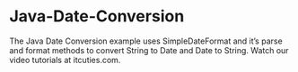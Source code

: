 Java-Date-Conversion
====================

The Java Date Conversion example uses SimpleDateFormat and it’s parse and format methods to convert String to Date and Date to String.  Watch our video tutorials at itcuties.com.
